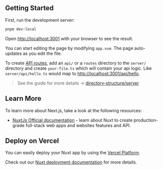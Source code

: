 ## Getting Started

First, run the development server:

```bash
pnpm dev:local
```

Open [http://localhost:3001](http://localhost:3001) with your browser to see the result.

You can start editing the page by modifying `app.vue`. The page auto-updates as you edit the file.

To create [API routes](https://nuxt.com/docs/guide/directory-structure/server), add an `api/` or a `routes` directory to the `server/` directory and create `your-file.ts` which will contain your api logic. Like `server/api/hello.ts` would map to [http://localhost:3001/api/hello](http://localhost:3001/api/hello).

> See the guide for more details -> [directory-structure/server](https://nuxt.com/docs/guide/directory-structure/server)

## Learn More

To learn more about Next.js, take a look at the following resources:

- [NuxtJs Official documentation](https://nuxt.com/docs/getting-started/introduction) - learn about Nuxt to create production-grade full-stack web apps and websites features and API.

## Deploy on Vercel

You can easily deploy your Nuxt app by using the [Vercel Platform](https://vercel.com/new?utm_source=github.com&utm_medium=referral&utm_campaign=turborepo-readme).

Check out our [Nuxt deployment documentation](https://vercel.com/docs/frameworks/nuxt) for more details.
